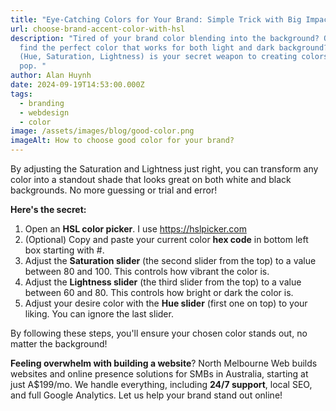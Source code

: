 ```yaml
---
title: "Eye-Catching Colors for Your Brand: Simple Trick with Big Impact!"
url: choose-brand-accent-color-with-hsl
description: "Tired of your brand color blending into the background? Or cannot
  find the perfect color that works for both light and dark background? 𝐇𝐒𝐋
  (Hue, Saturation, Lightness) is your secret weapon to creating colors that
  pop. "
author: Alan Huynh
date: 2024-09-19T14:53:00.000Z
tags:
  - branding
  - webdesign
  - color
image: /assets/images/blog/good-color.png
imageAlt: How to choose good color for your brand?
---
```

By adjusting the Saturation and Lightness just right, you can transform any color into a standout shade that looks great on both white and black backgrounds. No more guessing or trial and error!

**Here's the secret:**

1. Open an **HSL color picker**. I use [https://hslpicker.com ](https://hslpicker.com)
2. (Optional) Copy and paste your current color **hex code** in bottom left box starting with #.
3. Adjust the **Saturation slider** (the second slider from the top) to a value between 80 and 100. This controls how vibrant the color is.
4. Adjust the **Lightness slider** (the third slider from the top) to a value between 60 and 80. This controls how bright or dark the color is.
5. Adjust your desire color with the **Hue slider** (first one on top) to your liking. You can ignore the last slider.

By following these steps, you'll ensure your chosen color stands out, no matter the background!

**Feeling overwhelm with building a website**? North Melbourne Web builds websites and online presence solutions for SMBs in Australia, starting at just A$199/mo. We handle everything, including **24/7 support**, local SEO, and full Google Analytics. Let us help your brand stand out online!
